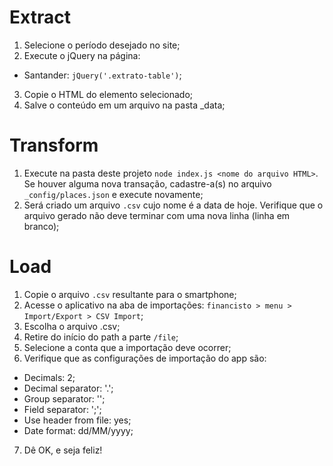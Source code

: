 # Extract

1. Selecione o período desejado no site;
2. Execute o jQuery na página:
  - Santander: `jQuery('.extrato-table')`;
3. Copie o HTML do elemento selecionado;
4. Salve o conteúdo em um arquivo na pasta _data;

# Transform

1. Execute na pasta deste projeto `node index.js <nome do arquivo HTML>`. Se houver alguma nova transação, cadastre-a(s) no arquivo `_config/places.json` e execute novamente;
2. Será criado um arquivo `.csv` cujo nome é a data de hoje. Verifique que o arquivo gerado não deve terminar com uma nova linha (linha em branco);

# Load

1. Copie o arquivo `.csv` resultante para o smartphone;
2. Acesse o aplicativo na aba de importações: `financisto > menu > Import/Export > CSV Import`;
3. Escolha o arquivo .csv;
4. Retire do início do path a parte `/file`;
5. Selecione a conta que a importação deve ocorrer;
6. Verifique que as configurações de importação do app são:
  - Decimals: 2;
  - Decimal separator: '.';
  - Group separator: '';
  - Field separator: ';';
  - Use header from file: yes;
  - Date format: dd/MM/yyyy;
7. Dê OK, e seja feliz!